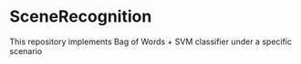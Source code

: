 # SceneRecognition
This repository implements Bag of Words + SVM classifier under a specific scenario
